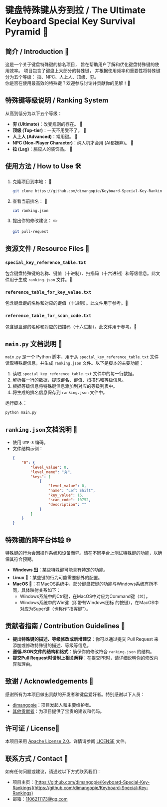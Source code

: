 # 键盘特殊键从夯到拉 / The Ultimate Keyboard Special Key Survival Pyramid 🎯

## 简介 / Introduction 📖
这是一个关于键盘特殊键的排名项目，
旨在帮助用户了解和优化键盘特殊键的使用效率。
项目包含了键盘上大部分的特殊键，
并根据使用频率和重要性将特殊键分为五个等级：
拉、NPC、人上人、顶级、夯。 
<br>
你是否在使用最高效的特殊键？欢迎参与讨论并贡献你的见解！🎉

## 特殊键等级说明 / Ranking System
从高到低分为以下五个等级：
- **夯 (Ultimate)**：改变规则的存在。 💪
- **顶级 (Top-tier)**：一天不用受不了。 🥰
- **人上人 (Advanced)**：常用键。 🌟
- **NPC (Non-Player Character)**：纯人机才会用 (AI都嫌弃)。 🤖
- **拉 (Lag)**：膈应人的装饰品。 🤮

## 使用方法 / How to Use 🛠️
1. 克隆项目到本地： 📁
   ```bash
   git clone https://github.com/dimangopie/Keyboard-Special-Key-Rankings
   ```
2. 查看当前排名： 📄
   ```bash
   cat ranking.json
   ```
3. 提出你的修改建议： ✏️
   ```bash
   git pull-request
   ```

## 资源文件 / Resource Files 📂
### `special_key_reference_table.txt`
包含键盘特殊键的名称、键值（十进制）、扫描码（十六进制）和等级信息。此文件用于生成 `ranking.json` 文件。📄

### `reference_table_for_key_value.txt`
包含键盘键的名称和对应的键值（十进制）。此文件用于参考。📄

### `reference_table_for_scan_code.txt`
包含键盘键的名称和对应的扫描码（十六进制）。此文件用于参考。📄

## `main.py` 文档说明 📝
`main.py` 是一个 Python 脚本，用于从 `special_key_reference_table.txt` 文件读取特殊键信息，并生成 `ranking.json` 文件。以下是脚本的主要功能：
1. 读取 `special_key_reference_table.txt` 文件中的每一行数据。
2. 解析每一行的数据，提取键名、键值、扫描码和等级信息。
3. 根据等级信息将特殊键信息添加到对应的等级列表中。
4. 将生成的排名信息保存到 `ranking.json` 文件中。

运行脚本：
```bash
python main.py
```

## `ranking.json`文档说明 📄
- 使用 `UTF-8` 编码。
- 文件结构示例：
  ```json
  {
      "0": {
          "level_value": 0,
          "level_name": "夯",
          "keys": [
              {
                  "level_value": 0,
                  "name": "Left Shift",
                  "key_value": 16,
                  "scan_code": 10752,
                  "description": ""
              }
          ]
      }
  }
  ```

## 特殊键的跨平台体验 🌐
特殊键的行为会因操作系统和设备而异。请在不同平台上测试特殊键的功能，以确保其符合预期。
- **Windows 🪟**：某些特殊键可能具有特定的功能。
- **Linux 🐧**：某些键的行为可能需要额外的配置。
- **MacOS 🍎**：在MacOS系统中，部分键盘按键的功能与Windows系统有所不同，具体映射关系如下：
  - Windows系统中的Ctrl键，在MacOS中对应为Command键（⌘）。
  - Windows系统中的Win键（即带有Windows图标 的按键），在MacOS中对应为Super键（也称作“指挥键”）。 

## 贡献者指南 / Contribution Guidelines 🤝
- **提出特殊键的描述、等级修改或新增建议**：你可以通过提交 Pull Request 来添加或修改特殊键的描述、等级等信息。
- **遵循JSON文件的结构和格式**：确保你的修改符合 `ranking.json` 的结构。
- **提交Pull Request时请附上相关解释**：在提交PR时，请详细说明你的修改内容和理由。

## 致谢 / Acknowledgements 🙏
感谢所有为本项目做出贡献的开发者和键盘爱好者。特别感谢以下人员：
- [dimangopie](https://github.com/dimangopie)：项目发起人和主要维护者。
- [其他贡献者](https://github.com/dimangopie/Keyboard-Special-Key-Rankings/graphs/contributors)：为项目提供了宝贵的建议和代码。

## 许可证 / License📜
本项目采用 [Apache License 2.0](LICENSE)。详情请参阅 [LICENSE](LICENSE) 文件。

## 联系方式 / Contact 📮
如有任何问题或建议，请通过以下方式联系我们：
- 项目主页：[https://github.com/dimangopie/Keyboard-Special-Key-Rankings](https://github.com/dimangopie/Keyboard-Special-Key-Rankings)
- 邮箱：[1106211173@qq.com](mailto:1106211173@qq.com)

